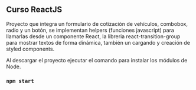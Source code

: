 
## Curso ReactJS

Proyecto que integra un formulario de cotización de vehículos, combobox, radio y un botón, se implementan helpers (funciones javascript) para llamarlas desde un componente React, la libreria react-transition-group para mostrar textos de forma dinámica, también un cargando y creación de styled components.

Al descargar el proyecto ejecutar el comando para instalar los módulos de Node.

### `npm start`
